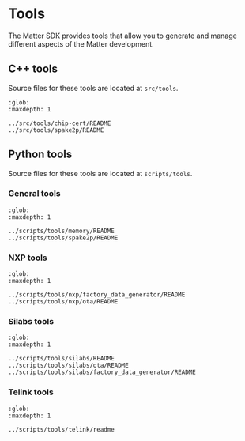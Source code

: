 # Tools

The Matter SDK provides tools that allow you to generate and manage different
aspects of the Matter development.

## C++ tools

Source files for these tools are located at `src/tools`.

```{toctree}
:glob:
:maxdepth: 1

../src/tools/chip-cert/README
../src/tools/spake2p/README

```

## Python tools

Source files for these tools are located at `scripts/tools`.

### General tools

```{toctree}
:glob:
:maxdepth: 1

../scripts/tools/memory/README
../scripts/tools/spake2p/README

```

### NXP tools

```{toctree}
:glob:
:maxdepth: 1

../scripts/tools/nxp/factory_data_generator/README
../scripts/tools/nxp/ota/README

```

### Silabs tools

```{toctree}
:glob:
:maxdepth: 1

../scripts/tools/silabs/README
../scripts/tools/silabs/ota/README
../scripts/tools/silabs/factory_data_generator/README

```

### Telink tools

```{toctree}
:glob:
:maxdepth: 1

../scripts/tools/telink/readme

```

